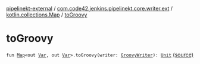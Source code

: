 [pipelinekt-external](../../index.md) / [com.code42.jenkins.pipelinekt.core.writer.ext](../index.md) / [kotlin.collections.Map](index.md) / [toGroovy](./to-groovy.md)

# toGroovy

`fun `[`Map`](https://kotlinlang.org/api/latest/jvm/stdlib/kotlin.collections/-map/index.html)`<out `[`Var`](../../com.code42.jenkins.pipelinekt.core.vars/-var/index.md)`, out `[`Var`](../../com.code42.jenkins.pipelinekt.core.vars/-var/index.md)`>.toGroovy(writer: `[`GroovyWriter`](../../com.code42.jenkins.pipelinekt.core.writer/-groovy-writer/index.md)`): `[`Unit`](https://kotlinlang.org/api/latest/jvm/stdlib/kotlin/-unit/index.html) [(source)](https://github.com/code42/pipelinekt/tree/master/core/src/main/kotlin/com/code42/jenkins/pipelinekt/core/writer/ext/Ext.kt#L19)